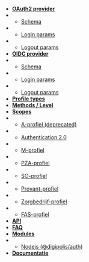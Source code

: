 
* [**OAuth2 provider**](/)
* * [Schema](/consent/schema)
* * [Login params](/consent/loginparams)
* * [Logout params](/consent/logoutparams)
* [**OIDC provider**](/consent/oidc/)
* * [Schema](/consent/oidc/schema)
* * [Login params](/consent/oidc/loginparams)
* * [Logout params](/consent/oidc/logoutparams)
* [**Profile types**](/profiles/)
* [**Methods / Level**](/methodsAndLevels)
* [**Scopes**](/scopes/)
* * [A-profiel (deprecated)](/scopes/Aprofiel)
* * [Authentication 2.0](/scopes/Authentication2.0)
* * [M-profiel](/scopes/Mprofiel)
* * [PZA-profiel](/scopes/PZAprofiel)
* * [SO-profiel](/scopes/Mprofiel)
* * [Provant-profiel](/scopes/provantprofiel)
* * [Zorgbedrijf-profiel](/scopes/Mprofiel)
* * [FAS-profiel](/scopes/fasprofiel)
* [**API**](/api/)
* [**FAQ**](/faq/)
* [**Modules**](/modules/)
* * [Nodejs (@digipolis/auth)](/modules/nodejs)
* [**Documentatie**](/DOC.md)
